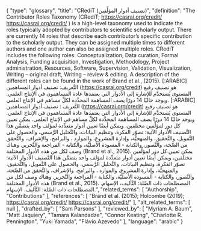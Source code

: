 {
    "type": "glossary",
    "title": "CRediT (تصنيف أدوار المؤلِّفين)",
    "definition": "The  Contributor Roles Taxonomy (CRediT; https://casrai.org/credit/ https://casrai.org/credit/ ) is a high-level taxonomy used to indicate the roles typically adopted by contributors to scientific scholarly output. There are currently 14 roles that describe each contributor’s specific contribution to the scholarly output. They can be assigned multiple times to different authors and one author can also be assigned multiple roles. CRediT includes the following roles: Conceptualization, Data curation, Formal Analysis, Funding acquisition, Investigation, Methodology, Project administration, Resources, Software, Supervision, Validation, Visualization, Writing – original draft, Writing – review & editing. A description of the different roles can be found in the work of Brand et al., (2015). [:ARABIC] التَّعريف: تصنيف أدوار المساهمين (https://casrai.org/credit) هو تصنيف رفيع المستوى يُستخدَّم للإشارة إلى الأدوار التي يعتمدها عادة المساهمون في الإنتاج العلمي. ويوجد حاليًا 14 دورًا يصف المساهمة المحدَّدة لكلِّ مساهم في الإنتاج العلمي. [:ARABIC] التَّعريف : تصنيف أدوار المساهمين (https://casrai.org/credit) هو تصنيف رفيع المستوى يُستخدَّم للإشارة إلى الأدوار التي يعتمدها عادة المساهمون في الإنتاج العلمي. ويوجد حاليًا 14 دورًا يصف المساهمة المحدَّدة لكلِّ مساهم في الإنتاج العلمي. يمكن تعيين كل دور لمؤلِّفين مختلفين، ويمكن أيضًا تعيين أدوار متعدِّدة لمؤلف واحد يتضمَّن هذا التَّصنيف الأدوار الآتية: تصوّر الفكرة، وتنظيم البيانات، والتَّحليل الرَّسمي، والحصول على التَّمويل، والتَّحقيق، والمنهجيَّة، وإدارة المشروع، والموارد ، والبرامج، والإشراف، والتَّحقق من الصِّحة، والتَّصور، والكتابة - المسودة الأصليَّة، والكتابة - المراجعة والتَّحرير. وهناك وصف لكل من هذه الأدوار المختلفة (Brand et al., 2015). يمكن تعيين كل دور لمؤلِّفين مختلفين، ويمكن أيضًا تعيين أدوار متعدِّدة لمؤلف واحد يتضمَّن هذا التَّصنيف الأدوار الآتية: تصوّر الفكرة، وتنظيم البيانات، والتَّحليل الرَّسمي، والحصول على التَّمويل، والتَّحقيق، والمنهجيَّة، وإدارة المشروع، والموارد ، والبرامج، والإشراف، والتَّحقق من الصِّحة، والتَّصور، والكتابة - المسودة الأصليَّة، والكتابة - المراجعة والتَّحرير. وهناك وصف لكل من هذه الأدوار المختلفة (Brand et al., 2015). المصطلحات ذات الصِّلة: التَّأليف، الإسهام. المصطلحات ذات الصِّلة: التَّأليف، الإسهام.",
    "related_terms": [
        "Authorship",
        "Contributions"
    ],
    "references": [
        "Brand et al. (2015); Holcombe (2019); https://casrai.org/credit/ https://casrai.org/credit/"
    ],
    "alt_related_terms": [
        null
    ],
    "drafted_by": [
        "Sam Parsons"
    ],
    "reviewed_by": [
        "Myriam A. Baum",
        "Matt Jaquiery",
        "Tamara Kalandadze",
        "Connor Keating",
        "Charlotte R. Pennington",
        "Yuki Yamada",
        "Flávio Azevedo"
    ],
    "language": "arabic"
}